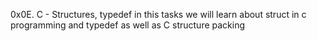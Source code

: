 0x0E. C - Structures, typedef
in this tasks we will learn about struct in c programming and typedef as well as C structure packing
